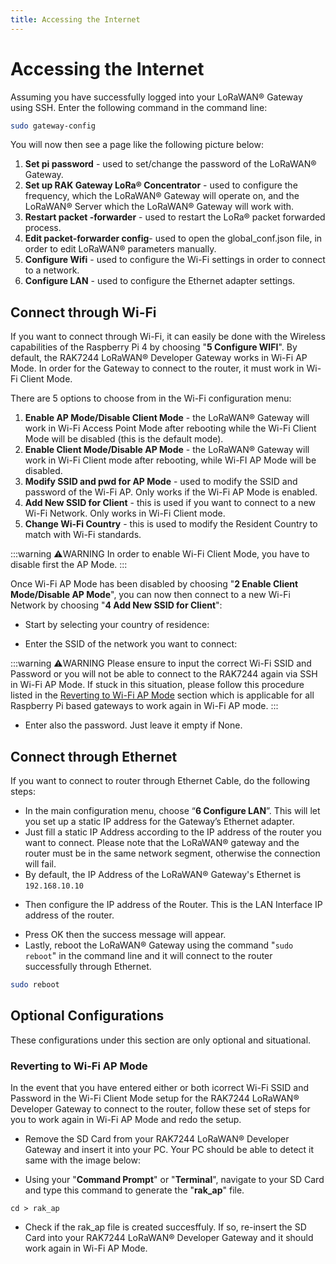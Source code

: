 ```yaml
---
title: Accessing the Internet
---
```


# Accessing the Internet
Assuming you have successfully logged into your LoRaWAN® Gateway using SSH. Enter the following command in the command line:
```sh
sudo gateway-config
```

You will now then see a page like the following picture below:

<rk-img
  src="/assets/images/quick-start-guide/rak7244/5.accessing the internet/config-options.png"
  width="100%"
  figure-number="1"
  caption="Configuration Options for the Gateway"
/>

1. **Set pi password** - used to set/change the password of the LoRaWAN® Gateway.
2. **Set up RAK Gateway LoRa® Concentrator** - used to configure the frequency, which the LoRaWAN® Gateway will operate on, and the LoRaWAN® Server which the LoRaWAN® Gateway will work with.
3. **Restart packet -forwarder** - used to restart the LoRa® packet forwarded process.
4. **Edit packet-forwarder config**- used to open the global_conf.json file, in order to edit LoRaWAN® parameters manually.
5. **Configure Wifi** - used to configure the Wi-Fi settings in order to connect to a network.
6. **Configure LAN** - used to configure the Ethernet adapter settings.

## Connect through Wi-Fi
If you want to connect through Wi-Fi, it can easily be done with the Wireless capabilities of the Raspberry Pi 4 by choosing "**5 Configure WIFI**". By default, the RAK7244 LoRaWAN® Developer Gateway works in Wi-Fi AP Mode. In order for the Gateway to connect to the router, it must work in Wi-Fi Client Mode.

<rk-img
  src="/assets/images/quick-start-guide/rak7244/5.accessing the internet/wifi-config.png"
  width="100%"
  figure-number="2"
  caption="Configuration options for WIFI"
/>

There are 5 options to choose from in the Wi-Fi configuration menu:

1. **Enable AP Mode/Disable Client Mode** - the LoRaWAN® Gateway will work in Wi-Fi Access Point Mode after rebooting while the Wi-Fi Client Mode will be disabled (this is the default mode).
2. **Enable Client Mode/Disable AP Mode** - the LoRaWAN® Gateway will work in Wi-Fi Client mode after rebooting, while Wi-FI AP Mode will be disabled.
3. **Modify SSID and pwd for AP Mode** - used to modify the SSID and password of the Wi-Fi AP. Only works if the Wi-Fi AP Mode is enabled.
4. **Add New SSID for Client** - this is used if you want to connect to a new Wi-Fi Network. Only works in Wi-Fi Client mode.
5. **Change Wi-Fi Country** - this is used to modify the Resident Country to match with Wi-Fi standards.

:::warning ⚠️WARNING
 In order to enable Wi-Fi Client Mode, you have to disable first the AP Mode.
:::

Once Wi-Fi AP Mode has been disabled by choosing "**2 Enable Client Mode/Disable AP Mode**", you can now then connect to a new Wi-Fi Network by choosing "**4 Add New SSID for Client**":

<rk-img
  src="/assets/images/quick-start-guide/rak7244/5.accessing the internet/wifi-ssid.png"
  width="100%"
  figure-number="3"
  caption="Add a new SSID"
/>

* Start by selecting your country of residence:

<rk-img
  src="/assets/images/quick-start-guide/rak7244/5.accessing the internet/region.png"
  width="100%"
  figure-number="4"
  caption="Selecting Country of Residence"
/>

* Enter the SSID of the network you want to connect:

:::warning ⚠️WARNING
 Please ensure to input the correct Wi-Fi SSID and Password or you will not be able to connect to the RAK7244 again via SSH in Wi-Fi AP Mode. If stuck in this situation, please follow this procedure listed in the [Reverting to Wi-Fi AP Mode](#reverting-to-wi-fi-ap-mode) section which is applicable for all Raspberry Pi based gateways to work again in Wi-Fi AP mode.
:::

<rk-img
  src="/assets/images/quick-start-guide/rak7244/5.accessing the internet/set-wifi.png"
  width="100%"
  figure-number="5"
  caption="SSID of the Network you want to connect to"
/>

* Enter also the password. Just leave it empty if None.

<rk-img
  src="/assets/images/quick-start-guide/rak7244/5.accessing the internet/set-password.png"
  width="100%"
  figure-number="6"
  caption="Password of the Wi-Fi"
/>

## Connect through Ethernet
If you want to connect to router through Ethernet Cable, do the following steps:

* In the main configuration menu, choose “**6 Configure LAN**”. This will let you set up a static IP address for the Gateway’s Ethernet adapter.
* Just fill a static IP Address according to the IP address of the router you want to connect. Please note that the LoRaWAN® gateway and the router must be in the same network segment, otherwise the connection will fail.
* By default, the IP Address of the LoRaWAN® Gateway's Ethernet is `192.168.10.10`

<rk-img
  src="/assets/images/quick-start-guide/rak7244/5.accessing the internet/gateway-eth-ip.png"
  width="100%"
  figure-number="7"
  caption="Default LoRaWAN® Gateway Ethernet IP Address"
/>

* Then configure the IP address of the Router. This is the LAN Interface IP address of the router.

<rk-img
  src="/assets/images/quick-start-guide/rak7244/5.accessing the internet/router-eth-ip.png"
  width="100%"
  figure-number="8"
  caption="LAN Interface IP Address of the Router"
/>

* Press OK then the success message will appear.
* Lastly, reboot the LoRaWAN® Gateway using the command "`sudo reboot`" in the command line and it will connect to the router successfully through Ethernet.
```sh
sudo reboot
```

## Optional Configurations
These configurations under this section are only optional and situational.

### Reverting to Wi-Fi AP Mode
In the event that you have entered either or both icorrect Wi-Fi SSID and Password in the Wi-Fi Client Mode setup for the RAK7244 LoRaWAN® Developer Gateway to connect to the router, follow these set of steps for you to work again in Wi-Fi AP Mode and redo the setup.

* Remove the SD Card from your RAK7244 LoRaWAN® Developer Gateway and insert it into your PC. Your PC should be able to detect it same with the image below:

<rk-img
  src="/assets/images/quick-start-guide/rak7244/5.accessing the internet/rak-ap-file.png"
  width="50%"
  figure-number="9"
  caption="Creating rak_ap file to your SD Card"
/>

* Using your "**Command Prompt**" or "**Terminal**", navigate to your SD Card and type this command to generate the "**rak_ap**" file.

```
cd > rak_ap
```

* Check if the rak_ap file is created succesffuly. If so, re-insert the SD Card into your RAK7244 LoRaWAN® Developer Gateway and it should work again in Wi-Fi AP Mode.